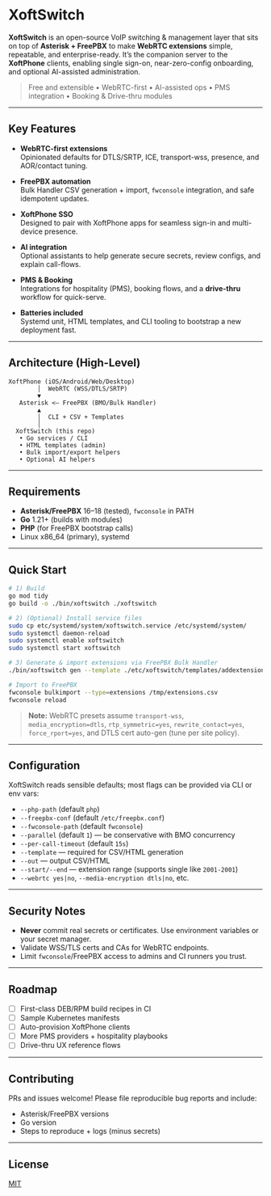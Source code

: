 # XoftSwitch

**XoftSwitch** is an open-source VoIP switching & management layer that sits on top of **Asterisk + FreePBX** to make **WebRTC extensions** simple, repeatable, and enterprise-ready. It’s the companion server to the **XoftPhone** clients, enabling single sign-on, near-zero-config onboarding, and optional AI-assisted administration.

> Free and extensible • WebRTC-first • AI-assisted ops • PMS integration • Booking & Drive-thru modules

---

## Key Features

- **WebRTC-first extensions**  
  Opinionated defaults for DTLS/SRTP, ICE, transport-wss, presence, and AOR/contact tuning.

- **FreePBX automation**  
  Bulk Handler CSV generation + import, `fwconsole` integration, and safe idempotent updates.

- **XoftPhone SSO**  
  Designed to pair with XoftPhone apps for seamless sign-in and multi-device presence.

- **AI integration**  
  Optional assistants to help generate secure secrets, review configs, and explain call-flows.

- **PMS & Booking**  
  Integrations for hospitality (PMS), booking flows, and a **drive-thru** workflow for quick-serve.

- **Batteries included**  
  Systemd unit, HTML templates, and CLI tooling to bootstrap a new deployment fast.

---

## Architecture (High-Level)

```
XoftPhone (iOS/Android/Web/Desktop)
        │  WebRTC (WSS/DTLS/SRTP)
        ▼
   Asterisk <— FreePBX (BMO/Bulk Handler)
        ▲
        │  CLI + CSV + Templates
        │
  XoftSwitch (this repo)
   • Go services / CLI
   • HTML templates (admin)
   • Bulk import/export helpers
   • Optional AI helpers
```

---

## Requirements

- **Asterisk/FreePBX** 16–18 (tested), `fwconsole` in PATH
- **Go** 1.21+ (builds with modules)
- **PHP** (for FreePBX bootstrap calls)
- Linux x86_64 (primary), systemd

---

## Quick Start

```bash
# 1) Build
go mod tidy
go build -o ./bin/xoftswitch ./xoftswitch

# 2) (Optional) Install service files
sudo cp etc/systemd/system/xoftswitch.service /etc/systemd/system/
sudo systemctl daemon-reload
sudo systemctl enable xoftswitch
sudo systemctl start xoftswitch

# 3) Generate & import extensions via FreePBX Bulk Handler
./bin/xoftswitch gen --template ./etc/xoftswitch/templates/addextension.html       --out /tmp/extensions.csv --start 2001 --end 2005       --display "XO {ext}" --email "{ext}@xoftphone.com"

# Import to FreePBX
fwconsole bulkimport --type=extensions /tmp/extensions.csv
fwconsole reload
```

> **Note:** WebRTC presets assume `transport-wss`, `media_encryption=dtls`, `rtp_symmetric=yes`, `rewrite_contact=yes`, `force_rport=yes`, and DTLS cert auto-gen (tune per site policy).

---

## Configuration

XoftSwitch reads sensible defaults; most flags can be provided via CLI or env vars:

- `--php-path` (default `php`)
- `--freepbx-conf` (default `/etc/freepbx.conf`)
- `--fwconsole-path` (default `fwconsole`)
- `--parallel` (default `1`) — be conservative with BMO concurrency
- `--per-call-timeout` (default `15s`)
- `--template` — required for CSV/HTML generation
- `--out` — output CSV/HTML
- `--start/--end` — extension range (supports single like `2001-2001`)
- `--webrtc yes|no`, `--media-encryption dtls|no`, etc.

---

## Security Notes

- **Never** commit real secrets or certificates. Use environment variables or your secret manager.
- Validate WSS/TLS certs and CAs for WebRTC endpoints.
- Limit `fwconsole`/FreePBX access to admins and CI runners you trust.

---

## Roadmap

- [ ] First-class DEB/RPM build recipes in CI
- [ ] Sample Kubernetes manifests
- [ ] Auto-provision XoftPhone clients
- [ ] More PMS providers + hospitality playbooks
- [ ] Drive-thru UX reference flows

---

## Contributing

PRs and issues welcome! Please file reproducible bug reports and include:
- Asterisk/FreePBX versions
- Go version
- Steps to reproduce + logs (minus secrets)

---

## License

[MIT](LICENSE)
